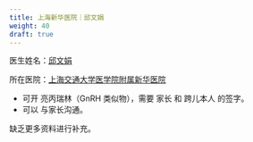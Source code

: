 ```yaml
---
title: 上海新华医院｜邱文娟
weight: 40
draft: true
---
```


<!-- https://github.com/project-trans/MtF-wiki/issues/955 -->

医生姓名：[邱文娟](https://www.haodf.com/doctor/12422.html)

所在医院：[上海交通大学医学院附属新华医院](https://amap.com/place/B00155KEIX)

- 可开 亮丙瑞林（GnRH 类似物），需要 家长 和 跨儿本人 的签字。
- 可以 与家长沟通。

缺乏更多资料进行补充。
